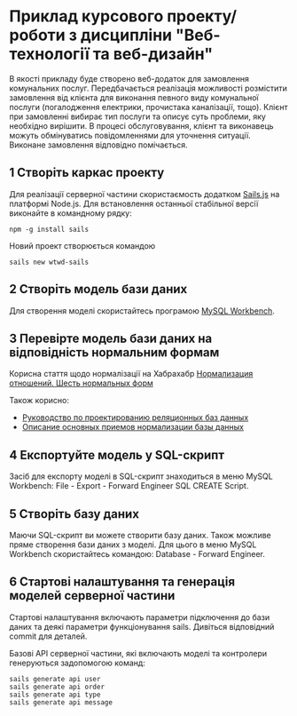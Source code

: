 # Приклад курсового проекту/роботи з дисципліни "Веб-технології та веб-дизайн"

В якості прикладу буде створено веб-додаток для замовлення комунальних послуг. Передбачається реалізація можливості розмістити замовлення від клієнта для виконання певного виду комунальної послуги (погалодження електрики, прочистака каналізації, тощо). Клієнт при замовленні вибирає тип послуги та описує суть проблеми, яку необхідно вирішити. В процесі обслуговування, клієнт та виконавець можуть обмінуватись повідомленнями для уточнення ситуації. Виконане замовлення відповідно помічається.

## 1 Створіть каркас проекту

Для реалізації серверної частини скористаємость додатком [Sails.js](http://sailsjs.org) на платформі Node.js. Для встановлення останньої стабільної версії виконайте в командному рядку:

```
npm -g install sails
```

Новий проект створюється командою

```
sails new wtwd-sails
```

## 2 Створіть модель бази даних

Для створення моделі скористайтесь програмою [MySQL Workbench](http://dev.mysql.com/downloads/workbench/).

## 3 Перевірте модель бази даних на відповідність нормальним формам

Корисна стаття щодо нормалізації на Хабрахабр [Нормализация отношений. Шесть нормальных форм](http://habrahabr.ru/post/254773/)

Також корисно:
* [Руководство по проектированию реляционных баз данных](http://habrahabr.ru/post/193136/)
* [Описание основных приемов нормализации базы данных](https://support.microsoft.com/ru-ru/kb/283878)

## 4 Експортуйте модель у SQL-скрипт

Засіб для експорту моделі в SQL-скрипт знаходиться в меню MySQL Workbench: File - Export - Forward Engineer SQL CREATE Script.

## 5 Створіть базу даних

Маючи SQL-скрипт ви можете створити базу даних. Також можливе пряме створення бази даних з моделі. Для цього в меню MySQL Workbench скористайтесь командою: Database - Forward Engineer.

## 6 Стартові налаштування та генерація моделей серверної частини

Стартові налаштування включають параметри підключення до бази даних та деякі параметри функціонування sails. Дивіться відповідний commit для деталей.

Базові API серверної частини, які включають моделі та контролери генеруються задопомогою команд:

```
sails generate api user
sails generate api order
sails generate api type
sails generate api message
```
